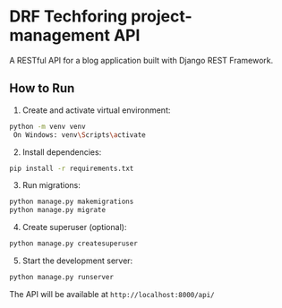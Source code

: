 # DRF Techforing project-management API

A RESTful API for a blog application built with Django REST Framework.

## How to Run

1. Create and activate virtual environment:
```bash
python -m venv venv
 On Windows: venv\Scripts\activate
```

2. Install dependencies:
```bash
pip install -r requirements.txt
```

3. Run migrations:
```bash
python manage.py makemigrations
python manage.py migrate
```

4. Create superuser (optional):
```bash
python manage.py createsuperuser
```

5. Start the development server:
```bash
python manage.py runserver
```

The API will be available at `http://localhost:8000/api/`

